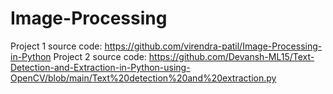 # Image-Processing

Project 1 source code: https://github.com/virendra-patil/Image-Processing-in-Python
Project 2 source code: https://github.com/Devansh-ML15/Text-Detection-and-Extraction-in-Python-using-OpenCV/blob/main/Text%20detection%20and%20extraction.py
